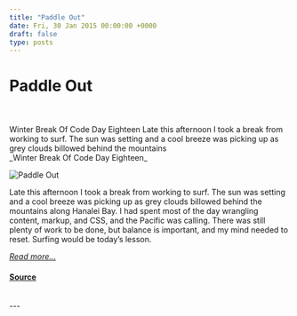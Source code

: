 ```yaml
---
title: "Paddle Out"
date: Fri, 30 Jan 2015 00:00:00 +0000
draft: false
type: posts
---
```

# Paddle Out

<br/>

<br/>
 Winter Break Of Code Day Eighteen Late this afternoon I took a break from working to surf. The sun was setting and a cool breeze was picking up as grey clouds billowed behind the mountains
<br/>
_Winter Break Of Code Day Eighteen_

![Paddle Out](/blog/images/luke-paddle-out.jpg)

Late this afternoon I took a break from working to surf. The sun was setting and a cool breeze was picking up as grey clouds billowed behind the mountains along Hanalei Bay. I had spent most of the day wrangling content, markup, and CSS, and the Pacific was calling. There was still plenty of work to be done, but balance is important, and my mind needed to reset. Surfing would be today’s lesson.

[_Read more..._](https://signal.org/blog/paddle-out/)

#### [Source](https://signal.org/blog/paddle-out/)

<br/>
---
